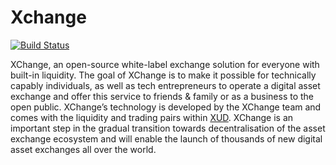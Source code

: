 # Xchange

[![Build Status](https://travis-ci.com/dopetard/xchange.svg?branch=master)](https://travis-ci.com/dopetard/xchange)

XChange, an open-source white-label exchange solution for everyone with built-in liquidity. The goal of XChange is to make it possible for technically capably individuals, as well as tech entrepreneurs to operate a digital asset exchange and offer this service to friends & family or as a business to the open public. XChange’s technology is developed by the XChange team and comes with the liquidity and trading pairs within [XUD](https://github.com/ExchangeUnion/xud/). XChange is an important step in the gradual transition towards decentralisation of the asset exchange ecosystem and will enable the launch of thousands of new digital asset exchanges all over the world.
